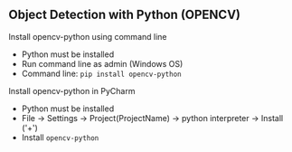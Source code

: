Object Detection with Python (OPENCV)
-

Install opencv-python using command line 
- Python must be installed 
- Run command line as admin (Windows OS)
- Command line: `pip install opencv-python`

Install opencv-python in PyCharm
- Python must be installed
- File -> Settings -> Project(ProjectName) -> python interpreter -> Install ('+')
- Install `opencv-python`
